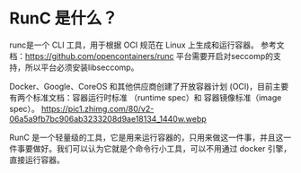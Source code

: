 
# RunC 是什么？
runc是一个 CLI 工具，用于根据 OCI 规范在 Linux 上生成和运行容器。
参考文档：https://github.com/opencontainers/runc
平台需要开启对seccomp的支持，所以平台必须安装libseccomp。

Docker、Google、CoreOS 和其他供应商创建了开放容器计划 (OCI)，目前主要有两个标准文档：容器运行时标准 （runtime spec）和 容器镜像标准（image spec）。
https://pic1.zhimg.com/80/v2-06a5a9fb7bc906ab3233208d9ae18134_1440w.webp


RunC 是一个轻量级的工具，它是用来运行容器的，只用来做这一件事，并且这一件事要做好。我们可以认为它就是个命令行小工具，可以不用通过 docker 引擎，直接运行容器。
